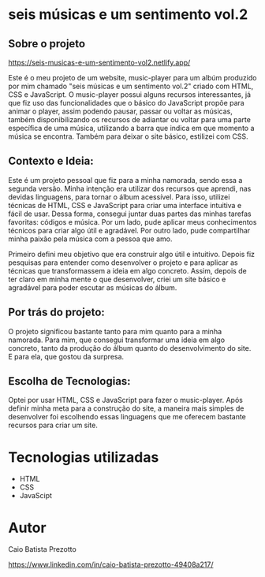 ﻿# seis músicas e um sentimento vol.2

## Sobre o projeto

https://seis-musicas-e-um-sentimento-vol2.netlify.app/

Este é o meu projeto de um website, music-player para um albúm produzido por mim chamado "seis músicas e um sentimento vol.2" criado com HTML, CSS e JavaScript. O music-player possui alguns recursos interessantes, já que fiz uso das funcionalidades que o básico do JavaScript propõe para animar o player, assim podendo pausar, passar ou voltar as músicas, também disponibilizando os recursos de adiantar ou voltar para uma parte específica de uma música, utilizando a barra que indica em que momento a música se encontra. Também para deixar o site básico, estilizei com CSS.

## Contexto e Ideia:

Este é um projeto pessoal que fiz para a minha namorada, sendo essa a segunda versão. Minha intenção era utilizar dos recursos que aprendi, nas devidas linguagens, para tornar o álbum acessível. Para isso, utilizei técnicas de HTML, CSS e JavaScript para criar uma interface intuitiva e fácil de usar. Dessa forma, consegui juntar duas partes das minhas tarefas favoritas: códigos e música. Por um lado, pude aplicar meus conhecimentos técnicos para criar algo útil e agradável. Por outro lado, pude compartilhar minha paixão pela música com a pessoa que amo.

Primeiro defini meu objetivo que era construir algo útil e intuitivo. Depois fiz pesquisas para entender como desenvolver o projeto e para aplicar as técnicas que transformassem a ideia em algo concreto. Assim, depois de ter claro em minha mente o que desenvolver, criei um site básico e agradável para poder escutar as músicas do álbum.

## Por trás do projeto:

O projeto significou bastante tanto para mim quanto para a minha namorada. Para mim, que consegui transformar uma ideia em algo concreto, tanto da produção do álbum quanto do desenvolvimento do site. E para ela, que gostou da surpresa.

## Escolha de Tecnologias:

Optei por usar HTML, CSS e JavaScript para fazer o music-player. Após definir minha meta para a construção do site, a maneira mais simples de desenvolver foi escolhendo essas linguagens que me oferecem bastante recursos para criar um site.

# Tecnologias utilizadas
- HTML
- CSS
- JavaScipt

# Autor

Caio Batista Prezotto

https://www.linkedin.com/in/caio-batista-prezotto-49408a217/
